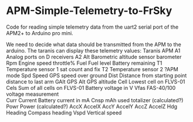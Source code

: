 APM-Simple-Telemetry-to-FrSky
=============================
Code for reading simple telemetry data from the uart2 serial port of the APM2+ to Arduino pro mini.


We need to decide what data should be transmitted from the APM to the arduino.
The taranis can display these telemetry values:
Taranis                                   APM
A1       Analog ports on D receivers
A2
Alt      Barometric altitude sensor       barometer
Rpm      Engine speed                     throttle%
Fuel     Fuel level                       Battery remaining
T1       Temperature sensor 1             sat count and fix
T2       Temperature sensor 2             ?APM mode
Spd      Speed                            GPS speed over ground 
Dist     Distance from starting point     distance to last arm
GAlt     GPS Alt                          GPS altitude
Cell     Lowest cell on FLVS-01
Cels     Sum of all cells on FLVS-01      Battery voltage in V
Vfas     FAS-40/100 voltage measurement   
Curr     Current                          Battery current in mA
Cnsp     mAh used totalizer (calculated?)               
Powr     Power (calculated?)
AccX                                      AccelX
AccY                                      AccelY
AccZ                                      AccelZ
Hdg      Heading                          Compass heading
Vspd     Vertical speed
